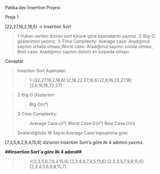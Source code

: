 Patika.dev İnsertion Projesi

Proje 1


[22,27,16,2,18,6] -> Insertion Sort

>1-Yukarı verilen dizinin sort türüne göre aşamalarını yazınız.
>2-Big-O gösterimini yazınız.
>3-Time Complexity: Average case: Aradığımız sayının ortada olması,Worst case: Aradığımız sayının sonda olması, Best case: Aradığımız sayının dizinin en başında olması.

Cevaplar

> İnsertion Sort Aşamaları
>> 1-[22,27,16,2,18,6]
>> [2,16,22,27,18,6]
>> [2,6,16,22,27,18]
>> [2,6,16,18,22,27]
   
> 2-Big O Gösterimi: 
>>   Big O(n²)
 
> 3-Time Complexity:
>>  Average Case:(n²)
>>  Worst Case:O(n²)
>>  Best Case:O(n)

> Sıralandığında 18 Sayısı Average Case kapsamına girer.
 
  
  



[7,3,5,8,2,9,4,15,6] dizisinin Insertion Sort'a göre ilk 4 adımını yazınız.

**##Insertion Sort'a göre ilk 4 adımı##**
>> *[2,3,5,8,7,9,4,15,6]
>> [2,3,4,8,7,9,5,15,6]
>> [2,3,4,5,7,9,8,15,6]
>> [2,3,4,5,6,9,8,15,7]
